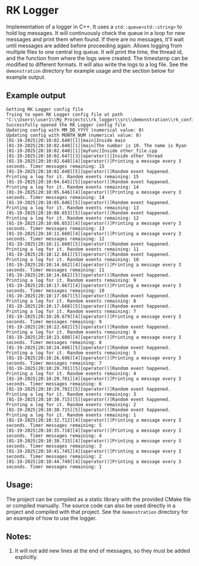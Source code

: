# RK Logger

Implementation of a logger in C++. It uses a ```std::queue<std::string>``` to hold log messages. It will continuously check the queue in a loop for new messages and print them when found. If there are no messages, it'll wait until messages are added before proceeding again. Allows logging from multiple files to one central log queue. It will print the time, the thread id, and the function from where the logs were created. The timestamp can be modified to different formats. It will also write the logs to a log file. See the `demonstration` directory for example usage and the section below for example output.

## Example output
```
Getting RK Logger config file
Trying to open RK Logger config file at path "C:\\Users\\user1\\My_Projects\\rk_logger\\src\\demonstration\\rk_config.txt"
Successfully opened the RK Logger config file
Updating config with MM_DD_YYYY (numerical value: 0)
Updating config with MONTH_NUM (numerical value: 0)
[01-19-2025|20:10:02.640][1][main]Inside main
[01-19-2025|20:10:02.640][1][main]The number is 10. The name is Ryan
[01-19-2025|20:10:02.640][1][myFunc]Inside other_file.cpp
[01-19-2025|20:10:02.647][3][operator()]Inside other thread
[01-19-2025|20:10:02.648][4][operator()]Printing a message every 3 seconds. Timer messages remaining: 15
[01-19-2025|20:10:02.648][5][operator()]Random event happened. Printing a log for it. Random events remaining: 15
[01-19-2025|20:10:04.645][5][operator()]Random event happened. Printing a log for it. Random events remaining: 14
[01-19-2025|20:10:05.646][4][operator()]Printing a message every 3 seconds. Timer messages remaining: 14
[01-19-2025|20:10:05.646][5][operator()]Random event happened. Printing a log for it. Random events remaining: 13
[01-19-2025|20:10:08.653][5][operator()]Random event happened. Printing a log for it. Random events remaining: 12
[01-19-2025|20:10:08.653][4][operator()]Printing a message every 3 seconds. Timer messages remaining: 13
[01-19-2025|20:10:11.660][4][operator()]Printing a message every 3 seconds. Timer messages remaining: 12
[01-19-2025|20:10:11.660][5][operator()]Random event happened. Printing a log for it. Random events remaining: 11
[01-19-2025|20:10:12.661][5][operator()]Random event happened. Printing a log for it. Random events remaining: 10
[01-19-2025|20:10:14.662][4][operator()]Printing a message every 3 seconds. Timer messages remaining: 11
[01-19-2025|20:10:14.662][5][operator()]Random event happened. Printing a log for it. Random events remaining: 9
[01-19-2025|20:10:17.667][4][operator()]Printing a message every 3 seconds. Timer messages remaining: 10
[01-19-2025|20:10:17.667][5][operator()]Random event happened. Printing a log for it. Random events remaining: 8
[01-19-2025|20:10:17.668][5][operator()]Random event happened. Printing a log for it. Random events remaining: 7
[01-19-2025|20:10:20.679][4][operator()]Printing a message every 3 seconds. Timer messages remaining: 9
[01-19-2025|20:10:22.682][5][operator()]Random event happened. Printing a log for it. Random events remaining: 6
[01-19-2025|20:10:23.680][4][operator()]Printing a message every 3 seconds. Timer messages remaining: 8
[01-19-2025|20:10:24.686][5][operator()]Random event happened. Printing a log for it. Random events remaining: 5
[01-19-2025|20:10:26.696][4][operator()]Printing a message every 3 seconds. Timer messages remaining: 7
[01-19-2025|20:10:29.701][5][operator()]Random event happened. Printing a log for it. Random events remaining: 4
[01-19-2025|20:10:29.701][4][operator()]Printing a message every 3 seconds. Timer messages remaining: 6
[01-19-2025|20:10:29.702][5][operator()]Random event happened. Printing a log for it. Random events remaining: 3
[01-19-2025|20:10:30.715][5][operator()]Random event happened. Printing a log for it. Random events remaining: 2
[01-19-2025|20:10:30.715][5][operator()]Random event happened. Printing a log for it. Random events remaining: 1
[01-19-2025|20:10:32.712][4][operator()]Printing a message every 3 seconds. Timer messages remaining: 5
[01-19-2025|20:10:35.718][4][operator()]Printing a message every 3 seconds. Timer messages remaining: 4
[01-19-2025|20:10:38.733][4][operator()]Printing a message every 3 seconds. Timer messages remaining: 3
[01-19-2025|20:10:41.745][4][operator()]Printing a message every 3 seconds. Timer messages remaining: 2
[01-19-2025|20:10:44.749][4][operator()]Printing a message every 3 seconds. Timer messages remaining: 1
```
## Usage:
The project can be compiled as a static library with the provided CMake file or compiled manually. The source code can also be used directly in a project and compiled with that project. See the `demonstration` directory for an example of how to use the logger.

## Notes:
1. It will not add new lines at the end of messages, so they must be added explicitly.
